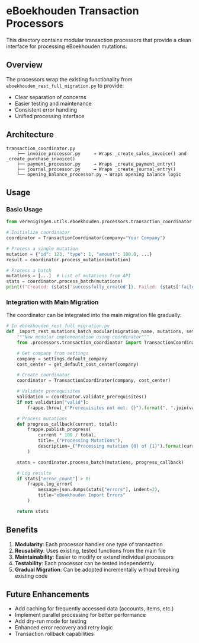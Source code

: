 # eBoekhouden Transaction Processors

This directory contains modular transaction processors that provide a clean interface for processing eBoekhouden mutations.

## Overview

The processors wrap the existing functionality from `eboekhouden_rest_full_migration.py` to provide:
- Clear separation of concerns
- Easier testing and maintenance
- Consistent error handling
- Unified processing interface

## Architecture

```
transaction_coordinator.py
    ├── invoice_processor.py     → Wraps _create_sales_invoice() and _create_purchase_invoice()
    ├── payment_processor.py     → Wraps _create_payment_entry()
    ├── journal_processor.py     → Wraps _create_journal_entry()
    └── opening_balance_processor.py → Wraps opening balance logic
```

## Usage

### Basic Usage

```python
from verenigingen.utils.eboekhouden.processors.transaction_coordinator import TransactionCoordinator

# Initialize coordinator
coordinator = TransactionCoordinator(company="Your Company")

# Process a single mutation
mutation = {"id": 123, "type": 1, "amount": 100.0, ...}
result = coordinator.process_mutation(mutation)

# Process a batch
mutations = [...]  # List of mutations from API
stats = coordinator.process_batch(mutations)
print(f"Created: {stats['successfully_created']}, Failed: {stats['failed']}")
```

### Integration with Main Migration

The coordinator can be integrated into the main migration file gradually:

```python
# In eboekhouden_rest_full_migration.py
def _import_rest_mutations_batch_modular(migration_name, mutations, settings):
    """New modular implementation using coordinator"""
    from .processors.transaction_coordinator import TransactionCoordinator

    # Get company from settings
    company = settings.default_company
    cost_center = get_default_cost_center(company)

    # Create coordinator
    coordinator = TransactionCoordinator(company, cost_center)

    # Validate prerequisites
    validation = coordinator.validate_prerequisites()
    if not validation["valid"]:
        frappe.throw(_("Prerequisites not met: {}").format(", ".join(validation["issues"])))

    # Process mutations
    def progress_callback(current, total):
        frappe.publish_progress(
            current * 100 / total,
            title=_("Processing Mutations"),
            description=_("Processing mutation {0} of {1}").format(current, total)
        )

    stats = coordinator.process_batch(mutations, progress_callback)

    # Log results
    if stats["error_count"] > 0:
        frappe.log_error(
            message=json.dumps(stats["errors"], indent=2),
            title="eBoekhouden Import Errors"
        )

    return stats
```

## Benefits

1. **Modularity**: Each processor handles one type of transaction
2. **Reusability**: Uses existing, tested functions from the main file
3. **Maintainability**: Easier to modify or extend individual processors
4. **Testability**: Each processor can be tested independently
5. **Gradual Migration**: Can be adopted incrementally without breaking existing code

## Future Enhancements

- Add caching for frequently accessed data (accounts, items, etc.)
- Implement parallel processing for better performance
- Add dry-run mode for testing
- Enhanced error recovery and retry logic
- Transaction rollback capabilities
